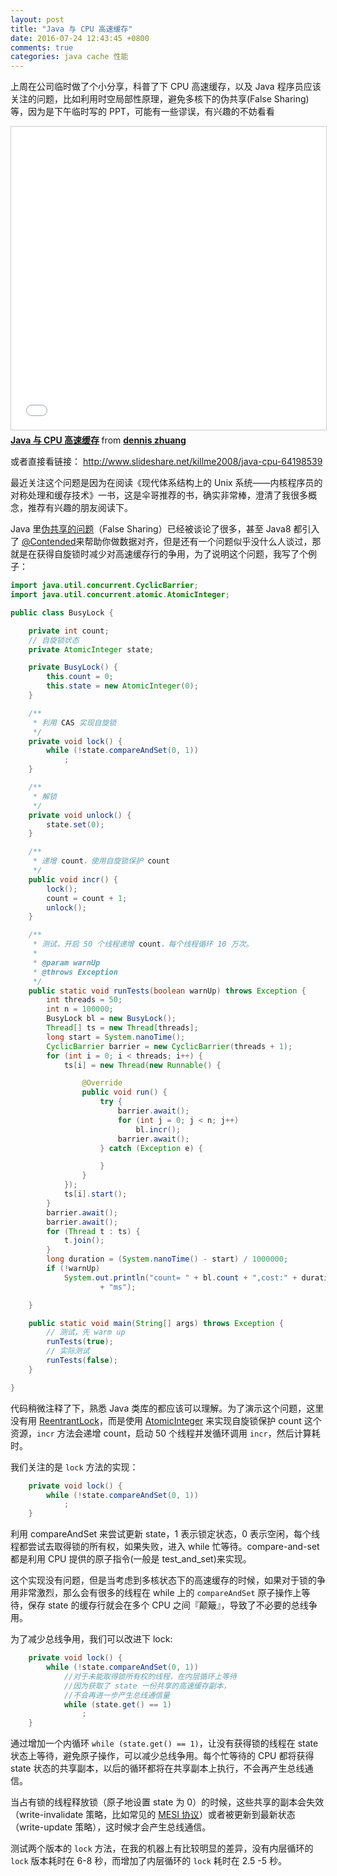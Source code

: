 ```yaml
---
layout: post
title: "Java 与 CPU 高速缓存"
date: 2016-07-24 12:43:45 +0800
comments: true
categories: java cache 性能
---
```


上周在公司临时做了个小分享，科普了下 CPU 高速缓存，以及 Java 程序员应该关注的问题，比如利用时空局部性原理，避免多核下的伪共享(False Sharing)等，因为是下午临时写的 PPT，可能有一些谬误，有兴趣的不妨看看

<iframe src="//www.slideshare.net/slideshow/embed_code/key/FAIMxLHMDdywHD" width="595" height="485" frameborder="0" marginwidth="0" marginheight="0" scrolling="no" style="border:1px solid #CCC; border-width:1px; margin-bottom:5px; max-width: 100%;" allowfullscreen> </iframe> <div style="margin-bottom:5px"> <strong> <a href="//www.slideshare.net/killme2008/java-cpu-64198539" title="Java 与 CPU 高速缓存" target="_blank">Java 与 CPU 高速缓存</a> </strong> from <strong><a href="//www.slideshare.net/killme2008" target="_blank">dennis zhuang</a></strong> </div>

或者直接看链接： http://www.slideshare.net/killme2008/java-cpu-64198539

最近关注这个问题是因为在阅读《现代体系结构上的 Unix 系统——内核程序员的对称处理和缓存技术》一书，这是伞哥推荐的书，确实非常棒，澄清了我很多概念，推荐有兴趣的朋友阅读下。

Java 里[伪共享的问题](http://ifeve.com/falsesharing/)（False Sharing）已经被谈论了很多，甚至 Java8 都引入了 [@Contended](https://blogs.oracle.com/dave/entry/java_contented_annotation_to_help)来帮助你做数据对齐，但是还有一个问题似乎没什么人谈过，那就是在获得自旋锁时减少对高速缓存行的争用，为了说明这个问题，我写了个例子：

```java
import java.util.concurrent.CyclicBarrier;
import java.util.concurrent.atomic.AtomicInteger;

public class BusyLock {

	private int count;
	// 自旋锁状态
	private AtomicInteger state;

	private BusyLock() {
		this.count = 0;
		this.state = new AtomicInteger(0);
	}

	/**
	 * 利用 CAS 实现自旋锁
	 */
	private void lock() {
		while (!state.compareAndSet(0, 1))
			;
	}

	/**
	 * 解锁
	 */
	private void unlock() {
		state.set(0);
	}

	/**
	 * 递增 count，使用自旋锁保护 count
	 */
	public void incr() {
		lock();
		count = count + 1;
		unlock();
	}

	/**
	 * 测试，开启 50 个线程递增 count，每个线程循环 10 万次。
	 * 
	 * @param warnUp
	 * @throws Exception
	 */
	public static void runTests(boolean warnUp) throws Exception {
		int threads = 50;
		int n = 100000;
		BusyLock bl = new BusyLock();
		Thread[] ts = new Thread[threads];
		long start = System.nanoTime();
		CyclicBarrier barrier = new CyclicBarrier(threads + 1);
		for (int i = 0; i < threads; i++) {
			ts[i] = new Thread(new Runnable() {

				@Override
				public void run() {
					try {
						barrier.await();
						for (int j = 0; j < n; j++)
							bl.incr();
						barrier.await();
					} catch (Exception e) {

					}
				}
			});
			ts[i].start();
		}
		barrier.await();
		barrier.await();
		for (Thread t : ts) {
			t.join();
		}
		long duration = (System.nanoTime() - start) / 1000000;
		if (!warnUp)
			System.out.println("count= " + bl.count + ",cost:" + duration
					+ "ms");

	}

	public static void main(String[] args) throws Exception {
		// 测试，先 warm up
		runTests(true);
		// 实际测试
		runTests(false);
	}

}
```

代码稍微注释了下，熟悉 Java 类库的都应该可以理解。为了演示这个问题，这里没有用 [ReentrantLock](https://docs.oracle.com/javase/7/docs/api/java/util/concurrent/locks/ReentrantLock.html)，而是使用 [AtomicInteger]() 来实现自旋锁保护 count 这个资源，`incr` 方法会递增 count，启动 50 个线程并发循环调用 `incr`，然后计算耗时。

我们关注的是 `lock` 方法的实现：

```java
	private void lock() {
		while (!state.compareAndSet(0, 1))
			;
	}
```

利用 compareAndSet 来尝试更新 state，1 表示锁定状态，0 表示空闲，每个线程都尝试去取得锁的所有权，如果失败，进入 while 忙等待。compare-and-set 都是利用 CPU 提供的原子指令(一般是 test_and_set)来实现。

这个实现没有问题，但是当考虑到多核状态下的高速缓存的时候，如果对于锁的争用非常激烈，那么会有很多的线程在 while 上的 `compareAndSet` 原子操作上等待，保存 state 的缓存行就会在多个 CPU 之间『颠簸』，导致了不必要的总线争用。

为了减少总线争用，我们可以改进下 lock:

```java
	private void lock() {
		while (!state.compareAndSet(0, 1))
			//对于未能取得锁所有权的线程，在内层循环上等待
			//因为获取了 state 一份共享的高速缓存副本，
			//不会再进一步产生总线通信量
			while (state.get() == 1)
				;
	}
```

通过增加一个内循环 `while (state.get() == 1)`，让没有获得锁的线程在 state 状态上等待，避免原子操作，可以减少总线争用。每个忙等待的 CPU 都将获得 state 状态的共享副本，以后的循环都将在共享副本上执行，不会再产生总线通信。

当占有锁的线程释放锁（原子地设置 state 为 0）的时候，这些共享的副本会失效（write-invalidate 策略，比如常见的 [MESI 协议](https://en.wikipedia.org/wiki/MESI_protocol)）或者被更新到最新状态（write-update 策略），这时候才会产生总线通信。

测试两个版本的 `lock` 方法，在我的机器上有比较明显的差异，没有内层循环的 `lock` 版本耗时在 6-8 秒，而增加了内层循环的 `lock` 耗时在 2.5 -5 秒。







